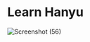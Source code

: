 # Learn Hanyu
![Screenshot (56)](https://github.com/samgit13/Web-Development/assets/129991535/3a193db2-21f8-40f4-a0dc-501fd7fe9ec0)
